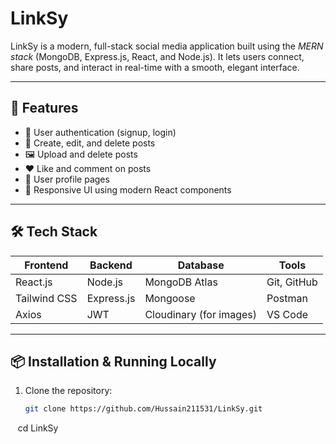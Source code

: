 # LinkSy

LinkSy is a modern, full-stack social media application built using the *MERN stack* (MongoDB, Express.js, React, and Node.js). It lets users connect, share posts, and interact in real-time with a smooth, elegant interface.

---

## 🚀 Features

- 🔐 User authentication (signup, login)
- 📝 Create, edit, and delete posts
- 🖼 Upload and delete posts
- ❤ Like and comment on posts
- 👤 User profile pages
- 🧠 Responsive UI using modern React components

---

## 🛠 Tech Stack

| Frontend | Backend | Database | Tools |
|----------|---------|----------|-------|
| React.js | Node.js | MongoDB Atlas | Git, GitHub |
| Tailwind CSS | Express.js | Mongoose | Postman |
| Axios | JWT | Cloudinary (for images) | VS Code |

---

## 📦 Installation & Running Locally

1. Clone the repository:
   ```bash
   git clone https://github.com/Hussain211531/LinkSy.git
   cd LinkSy
